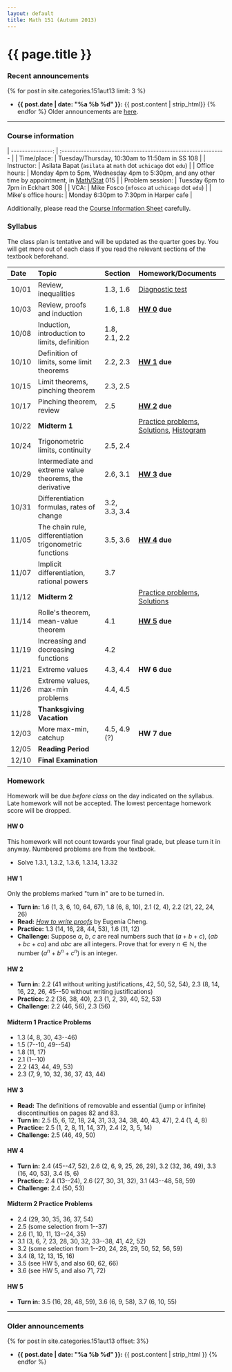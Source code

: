 ```yaml
---
layout: default
title: Math 151 (Autumn 2013)
---
```


# {{ page.title }}

### Recent announcements
{% for post in site.categories.151aut13 limit: 3 %}
* **{{ post.date | date: "%a %b %d" }}:** {{ post.content | strip_html}}
{% endfor %}
Older announcements are [here](#older-announcements).

----

### Course information
<div class="infotable">

| ---------------:     | :-----------------------------------------------------------                                          |
| Time/place:          | Tuesday/Thursday, 10:30am to 11:50am in SS 108                                                        |
| Instructor:          | Asilata Bapat (`asilata` at `math` dot `uchicago` dot `edu`)                                          |
| Office hours:        | Monday 4pm to 5pm, Wednesday 4pm to 5:30pm, and any other time by appointment, in [Math/Stat][ms] 015 |
| Problem session:     | Tuesday 6pm to 7pm in Eckhart 308                                                                     |
| VCA:                 | Mike Fosco (`mfosco` at `uchicago` dot `edu`)                                                         |
| Mike's office hours: | Monday 6:30pm to 7:30pm in Harper cafe                                                                |

[ms]: https://maps.uchicago.edu/?location=Math-Stat+Building

</div>

Additionally, please read the [Course Information Sheet](courseinformationsheet.pdf) carefully.

### Syllabus
The class plan is tentative and will be updated as the quarter goes by. You will get more out of each class if you read the relevant sections of the textbook beforehand.

<div class="classplan">

| Date  | Topic                                                   | Section       | Homework/Documents                                        |
| :---- | :-----------------------------                          | :---------    | :-------------------                                      |
| 10/01 | Review, inequalities                                    | 1.3, 1.6      | [Diagnostic test](diagnostictest.pdf)                     |
| 10/03 | Review, proofs and induction                            | 1.6, 1.8      | **[HW 0](#hw-0) due**                                     |
| 10/08 | Induction, introduction to limits, definition           | 1.8, 2.1, 2.2 |                                                           |
| 10/10 | Definition of limits, some limit theorems               | 2.2, 2.3      | **[HW 1](#hw-1) due**                                     |
| 10/15 | Limit theorems, pinching theorem                        | 2.3, 2.5      |                                                           |
| 10/17 | Pinching theorem, review                                | 2.5           | **[HW 2](#hw-2) due**                                     |
| 10/22 | **Midterm 1**                                           |               | [Practice problems][p1], [Solutions][s1], [Histogram][h1] |
| 10/24 | Trigonometric limits, continuity                        | 2.5, 2.4      |                                                           |
| 10/29 | Intermediate and extreme value theorems, the derivative | 2.6, 3.1      | **[HW 3](#hw-3) due**                                     |
| 10/31 | Differentiation formulas, rates of change               | 3.2, 3.3, 3.4 |                                                           |
| 11/05 | The chain rule, differentiation trigonometric functions | 3.5, 3.6      | **[HW 4](#hw-4) due**                                     |
| 11/07 | Implicit differentiation, rational powers               | 3.7           |                                                           |
| 11/12 | **Midterm 2**                                           |               | [Practice problems][p2], [Solutions][s2]                  |
| 11/14 | Rolle's theorem, mean-value theorem                     | 4.1           | **[HW 5](#hw-5) due**                                     |
| 11/19 | Increasing and decreasing functions                     | 4.2           |                                                           |
| 11/21 | Extreme values                                          | 4.3, 4.4      | **HW 6 due**                                              |
| 11/26 | Extreme values, max-min problems                        | 4.4, 4.5      |                                                           |
| 11/28 | **Thanksgiving Vacation**                               |               |                                                           |
| 12/03 | More max-min, catchup                                   | 4.5, 4.9 (?)  | **HW 7 due**                                              |
| 12/05 | **Reading Period**                                      |               |                                                           |
| 12/10 | **Final Examination**                                   |               |                                                           |

[p1]: #midterm-1-practice-problems
[s1]: midterm1-solutions.pdf
[h1]: Midterm1Graph.pdf
[p2]: #midterm-2-practice-problems
[s2]: midterm2-solutions.pdf

</div>

### Homework
Homework will be due _before class_ on the day indicated on the syllabus. Late homework will not be accepted. The lowest percentage homework score will be dropped.

#### HW 0
This homework will not count towards your final grade, but please turn it in anyway. Numbered problems are from the textbook.

* Solve 1.3.1, 1.3.2, 1.3.6, 1.3.14, 1.3.32

#### HW 1

Only the problems marked "turn in" are to be turned in.

* **Turn in:** 1.6 (1, 3, 6, 10, 64, 67), 1.8 (6, 8, 10), 2.1 (2, 4), 2.2 (21, 22, 24, 26)
* **Read:** [_How to write proofs_](proofguide.pdf) by Eugenia Cheng.
* **Practice:** 1.3 (14, 16, 28, 44, 53), 1.6 (11, 12)
* **Challenge:** Suppose $a$, $b$, $c$ are real numbers such that $(a+b+c)$, $(ab+bc+ca)$ and $abc$ are all integers. Prove that for every $n\in \mathbb{N}$, the number $(a^n + b^n + c^n)$ is an integer.

#### HW 2

* **Turn in:** 2.2 (41 without writing justifications, 42, 50, 52, 54), 2.3 (8, 14, 16, 22, 26, 45--50 without writing justifications)
* **Practice:** 2.2 (36, 38, 40), 2.3 (1, 2, 39, 40, 52, 53)
* **Challenge:** 2.2 (46, 56), 2.3 (56)

#### Midterm 1 Practice Problems
* 1.3 (4, 8, 30, 43--46)
* 1.5 (7--10, 49--54)
* 1.8 (11, 17)
* 2.1 (1--10)
* 2.2 (43, 44, 49, 53)
* 2.3 (7, 9, 10, 32, 36, 37, 43, 44)

#### HW 3
* **Read:** The definitions of removable and essential (jump or infinite) discontinuities on pages 82 and 83.
* **Turn in:** 2.5 (5, 6, 12, 18, 24, 31, 33, 34, 38, 40, 43, 47), 2.4 (1, 4, 8)
* **Practice:** 2.5 (1, 2, 8, 11, 14, 37), 2.4 (2, 3, 5, 14)
* **Challenge:** 2.5 (46, 49, 50)

#### HW 4
* **Turn in:** 2.4 (45--47, 52), 2.6 (2, 6, 9, 25, 26, 29), 3.2 (32, 36, 49), 3.3 (16, 40, 53), 3.4 (5, 6)
* **Practice:** 2.4 (13--24), 2.6 (27, 30, 31, 32), 3.1 (43--48, 58, 59)
* **Challenge:** 2.4 (50, 53)

#### Midterm 2 Practice Problems
* 2.4 (29, 30, 35, 36, 37, 54)
* 2.5 (some selection from 1--37)
* 2.6 (1, 10, 11, 13--24, 35)
* 3.1 (3, 6, 7, 23, 28, 30, 32, 33--38, 41, 42, 52)
* 3.2 (some selection from 1--20, 24, 28, 29, 50, 52, 56, 59)
* 3.4 (8, 12, 13, 15, 16)
* 3.5 (see HW 5, and also 60, 62, 66)
* 3.6 (see HW 5, and also 71, 72)

#### HW 5
* **Turn in:** 3.5 (16, 28, 48, 59), 3.6 (6, 9, 58), 3.7 (6, 10, 55)

----
### Older announcements
{% for post in site.categories.151aut13 offset: 3%}
* **{{ post.date | date: "%a %b %d" }}:** {{ post.content | strip_html }}
{% endfor %}


